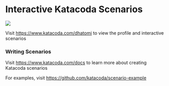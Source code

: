 # Interactive Katacoda Scenarios

[![](http://shields.katacoda.com/katacoda/dhatomi/count.svg)](https://www.katacoda.com/dhatomi "Get your profile on Katacoda.com")

Visit https://www.katacoda.com/dhatomi to view the profile and interactive scenarios

### Writing Scenarios
Visit https://www.katacoda.com/docs to learn more about creating Katacoda scenarios

For examples, visit https://github.com/katacoda/scenario-example
